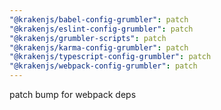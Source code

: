 ```yaml
---
"@krakenjs/babel-config-grumbler": patch
"@krakenjs/eslint-config-grumbler": patch
"@krakenjs/grumbler-scripts": patch
"@krakenjs/karma-config-grumbler": patch
"@krakenjs/typescript-config-grumbler": patch
"@krakenjs/webpack-config-grumbler": patch
---
```


patch bump for webpack deps
